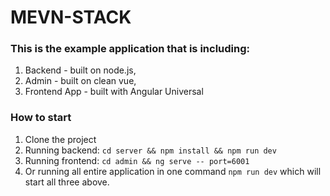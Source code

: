 # MEVN-STACK

### This is the example application that is including:
1. Backend - built on node.js,
2. Admin - built on clean vue,
3. Frontend App - built with Angular Universal


### How to start

1. Clone the project
2. Running backend: ``cd server && npm install && npm run dev``
4. Running frontend: ``cd admin && ng serve -- port=6001``
5. Or running all entire application in one command ```npm run dev``` which will start all three above.



